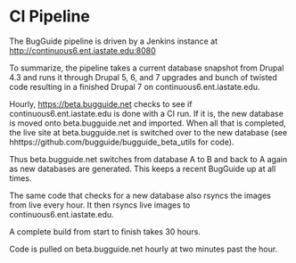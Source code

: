 # CI Pipeline

The BugGuide pipeline is driven by a Jenkins instance at http://continuous6.ent.iastate.edu:8080

To summarize, the pipeline takes a current database snapshot from Drupal 4.3 and runs it through Drupal 5, 6, and 7 upgrades and bunch of twisted code resulting in a finished Drupal 7 on continuous6.ent.iastate.edu.

Hourly, https://beta.bugguide.net checks to see if continuous6.ent.iastate.edu is done with a CI run. If it is, the new database is moved onto beta.bugguide.net and imported. When all that is completed, the live site at beta.bugguide.net is switched over to the new database (see hhttps://github.com/bugguide/bugguide_beta_utils for code).

Thus beta.bugguide.net switches from database A to B and back to A again as new databases are generated. This keeps a recent BugGuide up at all times.

The same code that checks for a new database also rsyncs the images from live every hour. It then rsyncs live images to continuous6.ent.iastate.edu.

A complete build from start to finish takes 30 hours.

Code is pulled on beta.bugguide.net hourly at two minutes past the hour.
